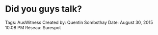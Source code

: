 # Did you guys talk?

Tags: AusWitness
Created by: Quentin Sombsthay
Date: August 30, 2015 10:08 PM
Réseau: Surespot